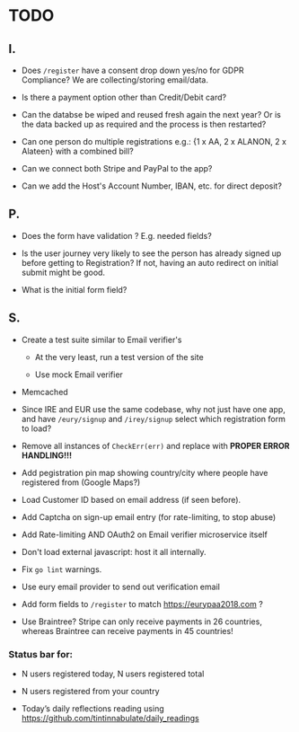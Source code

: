 # TODO

## I.

* Does `/register` have a consent drop down yes/no for GDPR Compliance? We are
  collecting/storing email/data.

* Is there a payment option other than Credit/Debit card?

* Can the databse be wiped and reused fresh again the next year? Or is the data
  backed up as required and the process is then restarted?

* Can one person do multiple registrations e.g.: {1 x AA, 2 x ALANON, 2 x
  Alateen} with a combined bill?

* Can we connect both Stripe and PayPal to the app?

* Can we add the Host's Account Number, IBAN, etc. for direct deposit?

## P.

* Does the form have validation ? E.g. needed fields?

* Is the user journey very likely to see the person has already signed up
  before getting to Registration? If not, having an auto redirect on initial
  submit might be good.

* What is the initial form field?


## S.

* Create a test suite similar to Email verifier's

	* At the very least, run a test version of the site

	* Use mock Email verifier

* Memcached

* Since IRE and EUR use the same codebase, why not just have one app, and have
  `/eury/signup` and `/irey/signup` select which registration form to load?

* Remove all instances of `CheckErr(err)` and replace with **PROPER ERROR
  HANDLING!!!**

* Add pegistration pin map showing country/city where people have registered
from (Google Maps?)

* Load Customer ID based on email address (if seen before).

* Add Captcha on sign-up email entry (for rate-limiting, to stop abuse)

* Add Rate-limiting AND OAuth2 on Email verifier microservice itself

* Don't load external javascript: host it all internally.

* Fix `go lint` warnings.

* Use eury email provider to send out verification email

* Add form fields to `/register` to match <https://eurypaa2018.com> ?

* Use Braintree? Stripe can only receive payments in 26 countries, whereas
  Braintree can receive payments in 45 countries!

### Status bar for:

* N users registered today, N users registered total 

* N users registered from your country

* Today’s daily reflections reading using
  <https://github.com/tintinnabulate/daily_readings>
